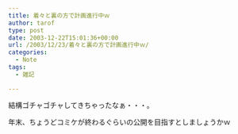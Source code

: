 ```yaml
---
title: 着々と裏の方で計画進行中ｗ
author: tarof
type: post
date: 2003-12-22T15:01:36+00:00
url: /2003/12/23/着々と裏の方で計画進行中ｗ/
categories:
  - Note
tags:
  - 雑記

---
```

結構ゴチャゴチャしてきちゃったなぁ・・・。

年末、ちょうどコミケが終わるぐらいの公開を目指すとしましょうかｗ